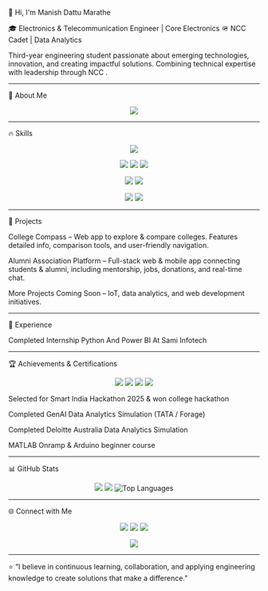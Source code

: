 👋 Hi, I'm Manish Dattu Marathe

🎓 Electronics & Telecommunication Engineer | Core Electronics
🪖 NCC Cadet | Data Analytics 

Third-year engineering student passionate about emerging technologies, innovation, and creating impactful solutions.
Combining technical expertise with leadership through NCC .


---

💼 About Me

<p align="center">
  <img src="https://readme-typing-svg.herokuapp.com?font=Fira+Code&size=22&pause=1000&color=FF69B4&width=650&lines=Hi+I'm+Manish+Dattu+Marathe;Electronics+%26+Telecommunication+Engineer;Data+Analytics+Enthusiast;NCC+Cadet+%7C+Web+Developer;Passionate+about+technology,+innovation,+and+impactful+solutions" />
</p>

---

🔥 Skills

<p align="center">
  <img src="https://skillicons.dev/icons?i=python,cpp,java,js,html,css,react,nodejs,mongodb,sql,arduino,matlab,git,powerbi,tableau" />
</p><p align="center">
  <img src="https://img.shields.io/badge/Programming-C%2B%2B-blueviolet?style=for-the-badge&logo=c%2B%2B&logoColor=white&labelColor=purple&animation=spin" />
  <img src="https://img.shields.io/badge/Python-FFDD00?style=for-the-badge&logo=python&logoColor=blue&labelColor=yellow&animation=spin" />
  <img src="https://img.shields.io/badge/Java-ED8B00?style=for-the-badge&logo=java&logoColor=white&labelColor=orange&animation=spin" />
</p><p align="center">
  <img src="https://img.shields.io/badge/Data_Analytics-PowerBI-yellow?style=for-the-badge&logo=power-bi&logoColor=black&labelColor=gold&animation=spin" />
  <img src="https://img.shields.io/badge/Tableau-FF6F61?style=for-the-badge&logo=tableau&logoColor=white&labelColor=red&animation=spin" />
</p><p align="center">
  <img src="https://img.shields.io/badge/IoT-Arduino-green?style=for-the-badge&logo=arduino&logoColor=white&labelColor=darkgreen&animation=spin" />
  <img src="https://img.shields.io/badge/Embedded_Systems-MATLAB-orange?style=for-the-badge&logo=matlab&logoColor=white&labelColor=darkorange&animation=spin" />
</p>

---

🧩 Projects

College Compass – Web app to explore & compare colleges. Features detailed info, comparison tools, and user-friendly navigation.

Alumni Association Platform – Full-stack web & mobile app connecting students & alumni, including mentorship, jobs, donations, and real-time chat.

More Projects Coming Soon – IoT, data analytics, and web development initiatives.


---

💼 Experience 

Completed Internship Python And Power BI At Sami Infotech

---

🏆 Achievements & Certifications

<p align="center">
  <img src="https://img.shields.io/badge/Smart%20India%20Hackathon-🏆-gradient?style=for-the-badge" />
  <img src="https://img.shields.io/badge/GenAI%20Data%20Analytics-📊-gradient?style=for-the-badge" />
  <img src="https://img.shields.io/badge/MATLAB-Onramp-FF8C00?style=for-the-badge&logo=matlab&logoColor=white" />
  <img src="https://img.shields.io/badge/Arduino-Course-00979D?style=for-the-badge&logo=arduino&logoColor=white" />
</p>

Selected for Smart India Hackathon 2025 & won college hackathon

Completed GenAI Data Analytics Simulation (TATA / Forage)

Completed Deloitte Australia Data Analytics Simulation

MATLAB Onramp & Arduino beginner course



---


📊 GitHub Stats

<p align="center">
  <img src="https://github-readme-stats.vercel.app/api?username=Xmanish8&show_icons=true&theme=radical&count_private=true" />
  <img src="https://github-readme-streak-stats.herokuapp.com/?user=Xmanish8&theme=radical" />
  <img src="https://github-readme-stats.vercel.app/api/top-langs/?username=Xmanish8&layout=compact&theme=blue-green" alt="Top Languages">
</p>  

---

🌐 Connect with Me

<p align="center">
  <a href="https://www.linkedin.com/in/xmanishmarathe"><img src="https://img.shields.io/badge/LinkedIn-0077B5?style=for-the-badge&logo=linkedin&logoColor=white" /></a>
  <a href="mailto:manishdattumarathe@gmail.com"><img src="https://img.shields.io/badge/Email-D14836?style=for-the-badge&logo=gmail&logoColor=white" /></a>
  <a href="https://portfolio-manishmarathe.lovable.app/"><img src="https://img.shields.io/badge/Portfolio-000000?style=for-the-badge&logo=google-chrome&logoColor=white" /></a>
</p><p align="center">
  <img src="https://visitor-badge.laobi.icu/badge?page_id=Xmanish8.Xmanish8" />
</p>

---

⭐ “I believe in continuous learning, collaboration, and applying engineering knowledge to create solutions that make a difference.”
